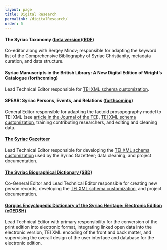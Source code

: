 ```yaml
---
layout: page
title: Digital Research
permalink: /digitalResearch/
order: 5
---
```


#### The Syriac Taxonomy ([beta version](https://d2iy9xuv4su69v.cloudfront.net/taxonomy/index.html))([RDF](https://raw.githubusercontent.com/srophe/syriaca-data/refs/heads/development/data/taxonomy/taxonomy.rdf))  
Co-editor along with Sergey Minov; responsible for adapting the keyword list of 
the Comprehensive Bibliography of Syriac Christianity, metadata curation, and data structure. 


#### Syriac Manuscripts in the British Library: A New Digital Edition of Wright’s Catalogue (forthcoming)
Lead Technical Editor responsible for 
[TEI XML schema customization](https://github.com/srophe/britishLibrary/tree/main/documentation/schema).


#### SPEAR: Syriac Persons, Events, and Relations ([forthcoming](https://d2iy9xuv4su69v.cloudfront.net/spear/index.html))  
General Editor responsible for adapting the factoid prosopography model to TEI XML 
(see [article in the Journal of the TEI](https://journals.openedition.org/jtei/3979)), 
[TEI XML schema customization](https://github.com/srophe/spear/tree/main/documentation/Schema), training 
contributing researchers, and editing and cleaning data. 


#### [The Syriac Gazetteer](http://syriaca.org/geo)
Lead Technical Editor responsible for developing 
the [TEI XML schema customization](https://github.com/srophe/syriaca/tree/main/documentation/schemas) used 
by the Syriac Gazetteer; data cleaning; and project documentation.


#### [The Syriac Biographical Dictionary (SBD)](http://syriaca.org/persons)  
Co-General Editor and Lead Technical Editor responsible for creating new person records, 
developing the [TEI XML schema customization](https://github.com/srophe/syriaca/tree/main/documentation/schemas), 
and project documentation.  
  
  
#### [Gorgias Encyclopedic Dictionary of the Syriac Heritage: Electronic Edition (eGEDSH)](https://gedsh.bethmardutho.org/)  
Lead Technical Editor with primary responsibility for the conversion of the print edition into electronic format, 
integrating linked open data into the electronic version, TEI XML encoding of the front and back matter, 
and supervising the overall design of the user interface and database for the electronic edition.  
  


[jekyll-organization]: https://github.com/jekyll
